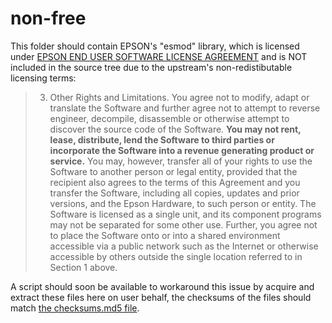 # non-free

This folder should contain EPSON's "esmod" library, which is licensed under [EPSON END USER SOFTWARE LICENSE AGREEMENT](COPYING.EPSON.en.txt) and is NOT included in the source tree due to the upstream's non-redistibutable licensing terms:

> 3. Other Rights and Limitations.  You agree not to modify, adapt or translate the Software and further agree not to attempt to reverse engineer, decompile, disassemble or otherwise attempt to discover the source code of the Software.  **You may not rent, lease, distribute, lend the Software to third parties or incorporate the Software into a revenue generating product or service.**  You may, however, transfer all of your rights to use the Software to another person or legal entity, provided that the recipient also agrees to the terms of this Agreement and you transfer the Software, including all copies, updates and prior versions, and the Epson Hardware, to such person or entity.  The Software is licensed as a single unit, and its component programs may not be separated for some other use.  Further, you agree not to place the Software onto or into a shared environment accessible via a public network such as the Internet or otherwise accessible by others outside the single location referred to in Section 1 above.

A script should soon be available to workaround this issue by acquire and extract these files here on user behalf, the checksums of the files should match [the checksums.md5 file](checksums.md5).
